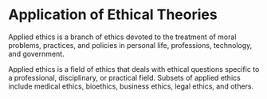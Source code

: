 # Application of Ethical Theories

Applied ethics is a branch of ethics devoted to the treatment of moral problems, practices, and policies in personal life, professions, technology, and government.

Applied ethics is a field of ethics that deals with ethical questions specific to a professional, disciplinary, or practical field. Subsets of applied ethics include medical ethics, bioethics, business ethics, legal ethics, and others.

